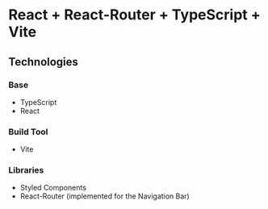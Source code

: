 # React + React-Router + TypeScript + Vite

## Technologies
### Base
- TypeScript
- React
### Build Tool
- Vite
### Libraries
- Styled Components
- React-Router (implemented for the Navigation Bar)